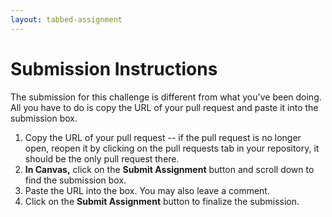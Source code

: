 ```yaml
---
layout: tabbed-assignment
---
```


# Submission Instructions

The submission for this challenge is different from what you've been doing. All you have to do is copy the URL of your pull request and paste it into the submission box.

1. Copy the URL of your pull request -- if the pull request is no longer open, reopen it by clicking on the pull requests tab in your repository, it should be the only pull request there.
1. **In Canvas,** click on the **Submit Assignment** button and scroll down to find the submission box.
1. Paste the URL into the box. You may also leave a comment.
1. Click on the **Submit Assignment** button to finalize the submission.

<!-- Don't edit links here, change them in _data/assignment.yml instead, -->

[slides]: <{{site.data.assignment.slides}}>
[template]: <{{site.data.assignment.template}}>
